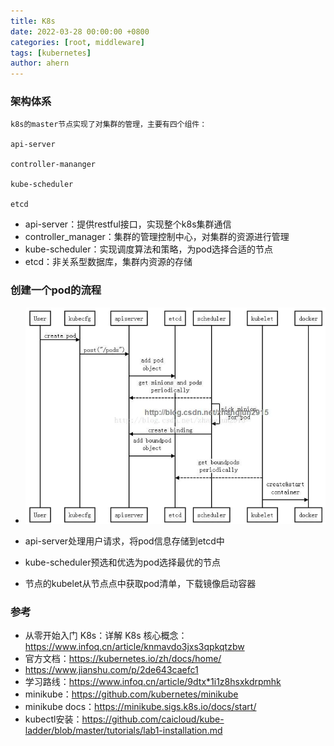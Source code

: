 ```yaml
---
title: K8s
date: 2022-03-28 00:00:00 +0800
categories: [root, middleware]
tags: [kubernetes]
author: ahern
---
```


### 架构体系

```
k8s的master节点实现了对集群的管理，主要有四个组件：

api-server

controller-mananger

kube-scheduler

etcd
```

- api-server：提供restful接口，实现整个k8s集群通信
- controller_manager：集群的管理控制中心，对集群的资源进行管理
- kube-scheduler：实现调度算法和策略，为pod选择合适的节点
- etcd：非关系型数据库，集群内资源的存储

### 创建一个pod的流程

- ![](https://raw.githubusercontent.com/li-zeyuan/access/master/img/20210310100538.png)

- api-server处理用户请求，将pod信息存储到etcd中
- kube-scheduler预选和优选为pod选择最优的节点
- 节点的kubelet从节点点中获取pod清单，下载镜像启动容器

### 参考

- 从零开始入门 K8s：详解 K8s 核心概念：https://www.infoq.cn/article/knmavdo3jxs3qpkqtzbw
- 官方文档：https://kubernetes.io/zh/docs/home/
- https://www.jianshu.com/p/2de643caefc1
- 学习路线：https://www.infoq.cn/article/9dtx*1i1z8hsxkdrpmhk
- minikube：https://github.com/kubernetes/minikube
- minikube docs：https://minikube.sigs.k8s.io/docs/start/
- kubectl安装：https://github.com/caicloud/kube-ladder/blob/master/tutorials/lab1-installation.md
